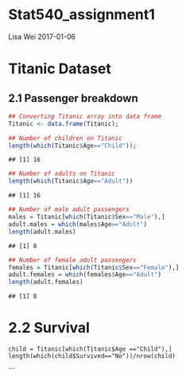 Stat540\_assignment1
================
Lisa Wei
2017-01-06

Titanic Dataset
===============

2.1 Passenger breakdown
-----------------------

``` r
## Converting Titanic array into data frame
Titanic <- data.frame(Titanic);

## Number of children on Titanic
length(which(Titanic$Age=="Child"));
```

    ## [1] 16

``` r
## Number of adults on Titanic
length(which(Titanic$Age=="Adult"))
```

    ## [1] 16

``` r
## Number of male adult passengers
males = Titanic[which(Titanic$Sex=="Male"),]
adult.males = which(males$Age=="Adult")
length(adult.males)
```

    ## [1] 8

``` r
## Number of female adult passengers
females = Titanic[which(Titanic$Sex=="Female"),]
adult.females = which(females$Age=="Adult")
length(adult.females)
```

    ## [1] 8

2.2 Survival
============

``` survival
child = Titanic[which(Titanic$Age =="Child"),]
length(which(child$Survived=="No"))/nrow(child)
```

\`\`\`
